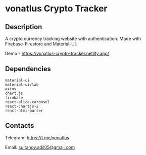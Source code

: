 # vonatlus Crypto Tracker

## Description

A crypto currency tracking website with authentication. Made with Firebase-Firestore and Material-UI.  

Demo - https://vonatlus-crypto-tracker.netlify.app/

## Dependencies

```
material-ui
material-ui/lab
axios
chart.js
firebase
react-alice-carousel
react-chartjs-2
react-html-parser
```

## Contacts
Telegram: https://t.me/vonatlus

Email: sultanov.adil05@gmail.com


